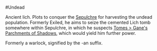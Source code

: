 ---
---

\#Undead 
 

Ancient lich. Plots to conquer the [Sepulchre](..\..\Realms\Utuw%20System\Schi\Servilia\Regions\Ninth%20Forest\Sepulchre.md) for harvesting the undead population.
Formerly Exiled, he aims to seize the cemented Lich tomb somewhere within Sepulchre, in which he suspects [Tomes > Gane's Parchments of Shadows](..\..\Items\Texts,%20Books,%20Written%20Things\Tomes.md#gane-s-parchments-of-shadows), which would yield him further power.

Formerly a warlock, signified by the -an suffix.
